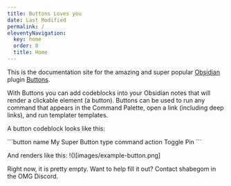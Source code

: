 ```yaml
---
title: Buttons Loves you
date: Last Modified
permalink: /
eleventyNavigation:
  key: home
  order: 0
  title: Home
---
```


This is the documentation site for the amazing and super popular [Obsidian](https://obisidian.md) plugin [Buttons](https://github.com/shabegom/buttons).

With Buttons you can add codeblocks into your Obsidian notes that will render a clickable element (a button). Buttons can be used to run any command that appears in the Command Palette, open a link (including deep links), and run templater templates.

A button codeblock looks like this:

\`\`\`button
name My Super Button
type command
action Toggle Pin
\`\`\`

And renders like this:
!()[images/example-button.png]

Right now, it is pretty empty. Want to help fill it out? Contact shabegom in the OMG Discord.
